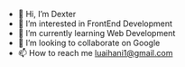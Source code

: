 - 👋 Hi, I’m Dexter
- 👀 I’m interested in FrontEnd Development
- 🌱 I’m currently learning Web Development
- 💞️ I’m looking to collaborate on Google
- 📫 How to reach me luaihani1@gmail.com
